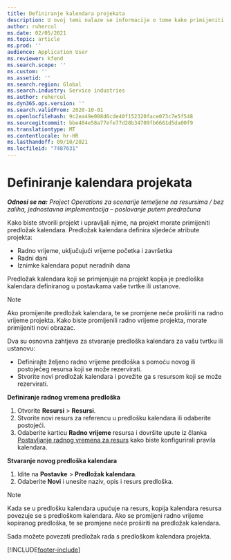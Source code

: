 ```yaml
---
title: Definiranje kalendara projekata
description: U ovoj temi nalaze se informacije o tome kako primijeniti predložak kalendara na projekt kako bi se pratio raspored projekta.
author: ruhercul
ms.date: 02/05/2021
ms.topic: article
ms.prod: ''
audience: Application User
ms.reviewer: kfend
ms.search.scope: ''
ms.custom: ''
ms.assetid: ''
ms.search.region: Global
ms.search.industry: Service industries
ms.author: ruhercul
ms.dyn365.ops.version: ''
ms.search.validFrom: 2020-10-01
ms.openlocfilehash: 9c2ea49e008d6cde40f152320face073c7e5f548
ms.sourcegitcommit: bbe484e58a77efe77d28b34709fb6661d5da00f9
ms.translationtype: MT
ms.contentlocale: hr-HR
ms.lasthandoff: 09/10/2021
ms.locfileid: "7487631"
---
```

# <a name="define-project-calendars"></a>Definiranje kalendara projekata

_**Odnosi se na:** Project Operations za scenarije temeljene na resursima / bez zaliha, jednostavna implementacija – poslovanje putem predračuna_

Kako biste stvorili projekt i upravljali njime, na projekt morate primijeniti predložak kalendara. Predložak kalendara definira sljedeće atribute projekta:

- Radno vrijeme, uključujući vrijeme početka i završetka
- Radni dani
- Iznimke kalendara poput neradnih dana

Predložak kalendara koji se primjenjuje na projekt kopija je predloška kalendara definiranog u postavkama vaše tvrtke ili ustanove.

> [!NOTE]
> Ako promijenite predložak kalendara, te se promjene neće proširiti na radno vrijeme projekta. Kako biste promijenili radno vrijeme projekta, morate primijeniti novi obrazac.

Dva su osnovna zahtjeva za stvaranje predloška kalendara za vašu tvrtku ili ustanovu:

- Definirajte željeno radno vrijeme predloška s pomoću novog ili postojećeg resursa koji se može rezervirati.
- Stvorite novi predložak kalendara i povežite ga s resursom koji se može rezervirati.

**Definiranje radnog vremena predloška**

1. Otvorite **Resursi** \> **Resursi**.
2. Stvorite novi resurs za referencu u predlošku kalendara ili odaberite postojeći.
3. Odaberite karticu **Radno vrijeme** resursa i dovršite upute iz članka [Postavljanje radnog vremena za resurs](/dynamics365/field-service/set-work-hours-resource) kako biste konfigurirali pravila kalendara.

**Stvaranje novog predloška kalendara**

1. Idite na **Postavke** \> **Predložak kalendara**.
2. Odaberite **Novi** i unesite naziv, opis i resurs predloška.

> [!NOTE]
> Kada se u predlošku kalendara upućuje na resurs, kopija kalendara resursa povezuje se s predloškom kalendara. Ako se promijeni radno vrijeme kopiranog predloška, te se promjene neće proširiti na predložak kalendara.

Sada možete povezati predložak rada s predloškom kalendara projekta.


[!INCLUDE[footer-include](../includes/footer-banner.md)]

